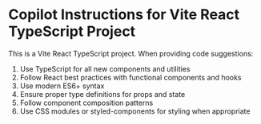 <!-- Use this file to provide workspace-specific custom instructions to Copilot. For more details, visit https://code.visualstudio.com/docs/copilot/copilot-customization#_use-a-githubcopilotinstructionsmd-file -->

# Copilot Instructions for Vite React TypeScript Project

This is a Vite React TypeScript project. When providing code suggestions:

1. Use TypeScript for all new components and utilities
2. Follow React best practices with functional components and hooks
3. Use modern ES6+ syntax
4. Ensure proper type definitions for props and state
5. Follow component composition patterns
6. Use CSS modules or styled-components for styling when appropriate
